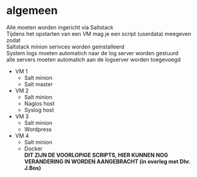 # algemeen<br>
  Alle moeten worden ingericht via Saltstack<br>
  Tijdens het opstarten van een VM mag je een script (userdata) meegeven zodat<br>
  Saltstack minion serivces worden geinstalleerd<br>
  System logs moeten automatich naar de log server worden gestuurd<br>
  alle servers moeten automatich aan de logserver worden toegevoegd<br>

- VM 1
  - Salt minion
  - Salt master
- VM 2
  - Salt minion
  - Nagios host
  - Syslog host
- VM 3
  - Salt minion
  - Wordpress
- VM 4
  - Salt minion
  - Docker<br>
<b>DIT ZIJN DE VOORLOPIGE SCRIPTS, HIER KUNNEN NOG VERANDERING IN WORDEN AANGEBRACHT (in overleg met Dhr. J.Bos)</b>
